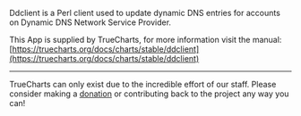 Ddclient is a Perl client used to update dynamic DNS entries for accounts on Dynamic DNS Network Service Provider.

This App is supplied by TrueCharts, for more information visit the manual: [https://truecharts.org/docs/charts/stable/ddclient](https://truecharts.org/docs/charts/stable/ddclient)

---

TrueCharts can only exist due to the incredible effort of our staff.
Please consider making a [donation](https://truecharts.org/docs/about/sponsor) or contributing back to the project any way you can!
